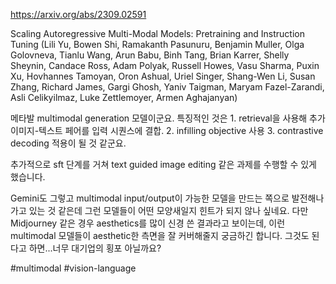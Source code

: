 https://arxiv.org/abs/2309.02591

Scaling Autoregressive Multi-Modal Models: Pretraining and Instruction Tuning (Lili Yu, Bowen Shi, Ramakanth Pasunuru, Benjamin Muller, Olga Golovneva, Tianlu Wang, Arun Babu, Binh Tang, Brian Karrer, Shelly Sheynin, Candace Ross, Adam Polyak, Russell Howes, Vasu Sharma, Puxin Xu, Hovhannes Tamoyan, Oron Ashual, Uriel Singer, Shang-Wen Li, Susan Zhang, Richard James, Gargi Ghosh, Yaniv Taigman, Maryam Fazel-Zarandi, Asli Celikyilmaz, Luke Zettlemoyer, Armen Aghajanyan)

메타발 multimodal generation 모델이군요. 특징적인 것은 1. retrieval을 사용해 추가 이미지-텍스트 페어를 입력 시퀀스에 결합. 2. infilling objective 사용 3. contrastive decoding 적용이 될 것 같군요.

추가적으로 sft 단계를 거쳐 text guided image editing 같은 과제를 수행할 수 있게 했습니다.

Gemini도 그렇고 multimodal input/output이 가능한 모델을 만드는 쪽으로 발전해나가고 있는 것 같은데 그런 모델들이 어떤 모양새일지 힌트가 되지 않나 싶네요. 다만 Midjourney 같은 경우 aesthetics를 많이 신경 쓴 결과라고 보이는데, 이런 multimodal 모델들이 aesthetic한 측면을 잘 커버해줄지 궁금하긴 합니다. 그것도 된다고 하면...너무 대기업의 횡포 아닐까요?

#multimodal #vision-language 